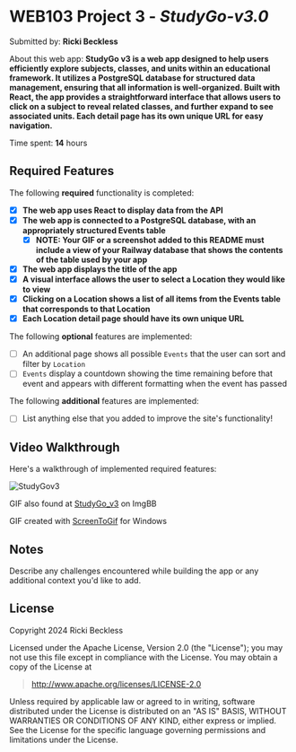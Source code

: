 # WEB103 Project 3 - *StudyGo-v3.0*

Submitted by: **Ricki Beckless**

About this web app: **StudyGo v3 is a web app designed to help users efficiently explore subjects, classes, and units within an educational framework. It utilizes a PostgreSQL database for structured data management, ensuring that all information is well-organized. Built with React, the app provides a straightforward interface that allows users to click on a subject to reveal related classes, and further expand to see associated units. Each detail page has its own unique URL for easy navigation.**

Time spent: **14** hours

## Required Features

The following **required** functionality is completed:

<!-- Make sure to check off completed functionality below -->

- [X] **The web app uses React to display data from the API**
- [X] **The web app is connected to a PostgreSQL database, with an appropriately structured Events table**
  - [X] **NOTE: Your GIF or a screenshot added to this README must include a view of your Railway database that shows the contents of the table used by your app**
- [X] **The web app displays the title of the app**
- [X] **A visual interface allows the user to select a Location they would like to view**
- [X] **Clicking on a Location shows a list of all items from the Events table that corresponds to that Location**
- [X] **Each Location detail page should have its own unique URL**

The following **optional** features are implemented:

- [ ] An additional page shows all possible `Events` that the user can sort and filter by `Location`
- [ ] `Events` display a countdown showing the time remaining before that event and appears with different formatting when the event has passed

The following **additional** features are implemented:

- [ ] List anything else that you added to improve the site's functionality!

## Video Walkthrough

Here's a walkthrough of implemented required features:

![StudyGov3](https://i.ibb.co/KywJX34/Code-Path-Study-Go-v2-p3-Walkthrough.gif)

GIF also found at [StudyGo_v3](https://i.ibb.co/KywJX34/Code-Path-Study-Go-v2-p3-Walkthrough.gif) on ImgBB

GIF created with [ScreenToGif](https://www.screentogif.com/) for Windows

## Notes

Describe any challenges encountered while building the app or any additional context you'd like to add.

## License

Copyright 2024 Ricki Beckless

Licensed under the Apache License, Version 2.0 (the "License"); you may not use this file except in compliance with the License. You may obtain a copy of the License at

> http://www.apache.org/licenses/LICENSE-2.0

Unless required by applicable law or agreed to in writing, software distributed under the License is distributed on an "AS IS" BASIS, WITHOUT WARRANTIES OR CONDITIONS OF ANY KIND, either express or implied. See the License for the specific language governing permissions and limitations under the License.
